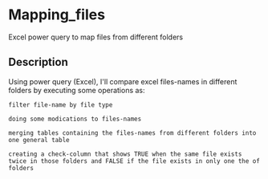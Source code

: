 # Mapping_files
Excel power query to map files from different folders

## Description
Using power query (Excel), I'll compare excel files-names in different folders by executing some operations as:

    filter file-name by file type

    doing some modications to files-names
    
    merging tables containing the files-names from different folders into one general table
    
    creating a check-column that shows TRUE when the same file exists twice in those folders and FALSE if the file exists in only one the of folders
    
